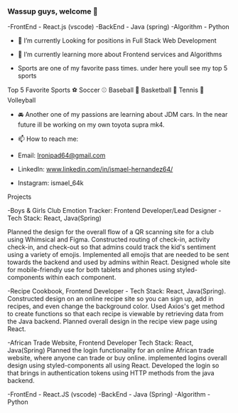 ### Wassup guys, welcome 👋

-FrontEnd - React.js (vscode)
-BackEnd - Java (spring)
-Algorithm - Python

- 🔭 I’m currently Looking for positions in Full Stack Web Development
- 🌱 I’m currently learning more about Frontend services and Algorithms

- Sports are one of my favorite pass times. under here youll see my top 5 sports

Top 5 Favorite Sports
⚽️ Soccer
⚾️ Baseball
🏀 Basketball
🎾 Tennis
🏐 Volleyball

- 🚘 Another one of my passions are learning about JDM cars. In the near future ill be working on my own toyota supra mk4.


- 📫 How to reach me: 
- Email: Ironipad64@gmail.com
- LinkedIn: www.linkedin.com/in/ismael-hernandez64/
- Instagram: ismael_64k

Projects

-Boys & Girls Club Emotion Tracker: 
Frontend Developer/Lead Designer - Tech Stack: React, Java(Spring)

Planned the design for the overall flow of a QR scanning site for a club using Whimsical and Figma.
Constructed routing of check-in, activity check-in, and check-out so that admins could track the kid's sentiment using a variety of emojis.
Implemented all emojis that are needed to be sent towards the backend and used by admins within React.
Designed whole site for mobile-friendly use for both tablets and phones using styled-components within each component.

-Recipe Cookbook, Frontend Developer - Tech Stack: React, Java(Spring).
Constructed design on an online recipe site so you can sign up, add in recipes, and even change the background color.
Used Axios's get method to create functions so that each recipe is viewable by retrieving data from the Java backend.
Planned overall design in the recipe view page using React.

-African Trade Website, Frontend Developer Tech Stack: React, Java(Spring)
Planned the login functionality for an online African trade website, where anyone can trade or buy online.
implemented logins overall design using styled-components all using React.
Developed the login so that brings in authentication tokens using HTTP methods from the java backend.

-FrontEnd - React.JS (vscode)
-BackEnd - Java (Spring)
-Algorithm - Python
